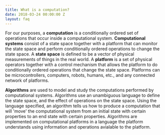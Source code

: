 ```yaml
---
title: What is a computation?
date: 2018-03-24 00:00:00 Z
layout: faq
---
```

For our purposes, a **computation** is a conditionally ordered set of operations that occur inside a computational system.  **Computational systems** consist of a state space together with a platform that can monitor the state space and perform conditionally ordered operations to change the state space.  A **state space** is defined to be a vector of physical measurements of things in the real world.  A **platform** is a set of physical operators together with a control mechanism that allows the platform to do conditionally ordered operations that change the state space.  Platforms can be microcontrollers, computers, robots, humans, etc., and any connected network of platforms.  

**Algorithms** are used to model and study the computations performed by computational systems.  Algorithms use an unambiguous language to define the state space, and the effect of operations on the state space.  Using the language specified, an algorithm tells us how to produce a computation that will 'move' the computational system from an initial state with certain properties to an end state with certain properties.  Algorithms are implemented on computational platforms in a language the platform understands using information and operations avialable to the platform.
